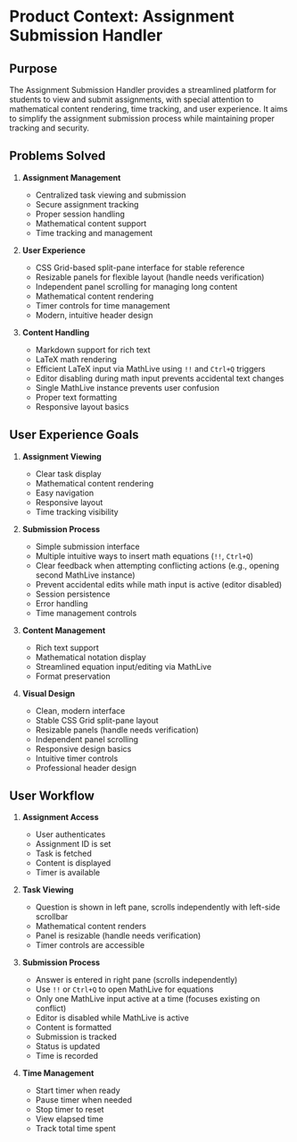 # Product Context: Assignment Submission Handler

## Purpose

The Assignment Submission Handler provides a streamlined platform for students to view and submit assignments, with special attention to mathematical content rendering, time tracking, and user experience. It aims to simplify the assignment submission process while maintaining proper tracking and security.

## Problems Solved

1. **Assignment Management**

   - Centralized task viewing and submission
   - Secure assignment tracking
   - Proper session handling
   - Mathematical content support
   - Time tracking and management

2. **User Experience**

   - CSS Grid-based split-pane interface for stable reference
   - Resizable panels for flexible layout (handle needs verification)
   - Independent panel scrolling for managing long content
   - Mathematical content rendering
   - Timer controls for time management
   - Modern, intuitive header design

3. **Content Handling**

   - Markdown support for rich text
   - LaTeX math rendering
   - Efficient LaTeX input via MathLive using `!!` and `Ctrl+Q` triggers
   - Editor disabling during math input prevents accidental text changes
   - Single MathLive instance prevents user confusion
   - Proper text formatting
   - Responsive layout basics

## User Experience Goals

1. **Assignment Viewing**

   - Clear task display
   - Mathematical content rendering
   - Easy navigation
   - Responsive layout
   - Time tracking visibility

2. **Submission Process**

   - Simple submission interface
   - Multiple intuitive ways to insert math equations (`!!`, `Ctrl+Q`)
   - Clear feedback when attempting conflicting actions (e.g., opening second MathLive instance)
   - Prevent accidental edits while math input is active (editor disabled)
   - Session persistence
   - Error handling
   - Time management controls

3. **Content Management**

   - Rich text support
   - Mathematical notation display
   - Streamlined equation input/editing via MathLive
   - Format preservation

4. **Visual Design**

   - Clean, modern interface
   - Stable CSS Grid split-pane layout
   - Resizable panels (handle needs verification)
   - Independent panel scrolling
   - Responsive design basics
   - Intuitive timer controls
   - Professional header design

## User Workflow

1. **Assignment Access**

   - User authenticates
   - Assignment ID is set
   - Task is fetched
   - Content is displayed
   - Timer is available

2. **Task Viewing**

   - Question is shown in left pane, scrolls independently with left-side scrollbar
   - Mathematical content renders
   - Panel is resizable (handle needs verification)
   - Timer controls are accessible

3. **Submission Process**

   - Answer is entered in right pane (scrolls independently)
   - Use `!!` or `Ctrl+Q` to open MathLive for equations
   - Only one MathLive input active at a time (focuses existing on conflict)
   - Editor is disabled while MathLive is active
   - Content is formatted
   - Submission is tracked
   - Status is updated
   - Time is recorded

4. **Time Management**

   - Start timer when ready
   - Pause timer when needed
   - Stop timer to reset
   - View elapsed time
   - Track total time spent
